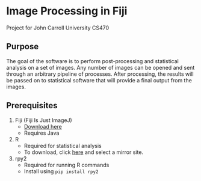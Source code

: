 # Image Processing in Fiji
Project for John Carroll University CS470

## Purpose
The goal of the software is to perform post-processing and statistical analysis on a set of images. Any number of images can be opened and sent through an arbitrary pipeline of processes. After processing, the results will be passed on to statistical software that will provide a final output from the images. 

## Prerequisites
1. Fiji (Fiji Is Just ImageJ)
	* [Download here](http://fiji.sc/Downloads#Fiji)
	* Requires Java
2. R
	* Required for statistical analysis
	* To download, click [here](https://cran.r-project.org/mirrors.html) and select a mirror site.
3. rpy2
	* Required for running R commands
	* Install using `pip install rpy2`
